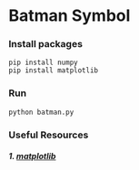 # Batman Symbol


### Install packages
```
pip install numpy
pip install matplotlib
```

### Run
```
python batman.py
```

### Useful Resources
##### 1. [matplotlib](https://matplotlib.org/gallery/index.html)

